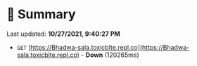# 📖 Summary
Last updated: **10/27/2021, 9:40:27 PM**

- `GET` [https://Bhadwa-sala.toxicblte.repl.co](https://Bhadwa-sala.toxicblte.repl.co) - **Down** (120265ms)
